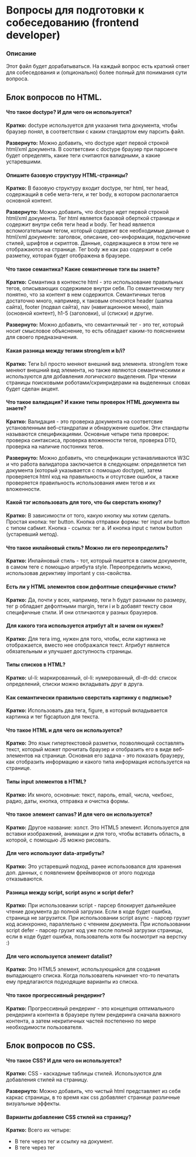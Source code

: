 # Вопросы для подготовки к собеседованию (frontend developer)

### Описание
Этот файл будет дорабатываться. На каждый вопрос есть краткий ответ для собеседования и (опционально) более полный для понимания сути вопроса.

## Блок вопросов по HTML.

#### Что такое doctype? И для чего он используется?

**Кратко:** doctype используется для указания типа документа, чтобы браузер понял, в соответствии с каким стандартом ему парсить файл.

**Развернуто:** Можно добавить, что doctype идет первой строкой html/xml документа. В соответсвии с doctype браузер при парсинге будет определять, какие теги считаются валидными, а какие устаревшими.

#### Опишите базовую структуру HTML-страницы?

**Кратко:** В базовую структуру входит doctype, тег html, тег head, содержащий в себе мета-теги, и тег body, в котором располагается основной контент.

**Развернуто:** Можно добавить, что doctype идет первой строкой html/xml документа. Тег html является базовой оберткой страницы и содержит внутри себя теги head и body. Тег head является вспомогательным тегом, который содержит все необходимые данные о html/xml документе: заголвок, описание, сео-информация, подключение стилей, шрифтов и скриптов. Данные, содержащиеся в этом теге не отображаются на странице. Тег body же как раз содержит в себе разметку, которая будет отображена в браузере.

#### Что такое семантика? Какие семантичные тэги вы знаете?

**Кратко:** Семантика в контексте html - это использование правильных тегов, описывающих содержимое внутри себя. По семантичному тегу понятно, что за контент в нем содержится. Семантичных тегов достаточно много, например, к таковым относятся header (шапка сайта),  footer (подвал сайта), nav (навигационное меню), main (основной контент), h1-5 (заголовки), ul (списки) и другие.

**Развернуто:** Можно добавить, что семантичный тег - это тег, который носит смысловое объяснение, то есть обладает каким-то пояснением для своего предназначения.

#### Какая разница между тегами strong/em и b/i?

**Кратко:** Теги b/i просто меняют внешний вид элемента. strong/em тоже меняют внешний вид элемента, но также являются семантическими и используются для добавления *логического* выделения. При чтении страницы поисковыми роботами/скринридерами на выделенных словах будет сделан акцент.

#### Что такое валидация? И какие типы проверок HTML документа вы знаете?

**Кратко:** Валидация - это проверка документа на соответсвие установленным веб-стандратам и обнаружение ошибок. Эти стандарты называются спецификациями. Основные четыре типа проверок: проверка синтаксиса, проверка вложенности тегов, проверка DTD, проверка на наличие постонних тегов.

**Развернуто:** Можно добавить, что спецификации устанавливаются W3C и что работа валидатора заключается в следующем: определяется тип документа (который указывается с помощью doctype), затем проверяется html код на правильность и отсутсвие ошибок, а также проверяется правильность использования имен тегов и их вложенности.

#### Какой тэг использовать для того, что бы сверстать кнопку?

**Кратко:** В зависимости от того, какую кнопку мы хотим сделать. Простая кнопка: тег button. Кнопка отправки формы: тег input или button с типом сабмит. Кнопка - ссылка: тег a. И кнопка input с типом button (устаревший метод).

#### Что такое инлайновый стиль? Можно ли его переопределить?

**Кратко:** Инлайновый стиль - тот, который пишется в самом документе, в самом теге c помощью атрибута style. Переопределить можно, использовав дериктиву important у css-свойства.

#### Есть ли у HTML элементов свои дефолтные специфичные стили?

**Кратко:** Да, почти у всех, например, теги h будут разными по размеру, тег p обладает дефолтными margin, теги i и b добавят тексту свои специфичные стили. И они отличаются у разных браузеров.

#### Для какого тэга используется атрибут alt и зачем он нужен?

**Кратко:** Для тега img, нужен для того, чтобы, если картинка не отображается, вместо нее отображался текст. Атрибут является обязательным и улучшает доступность страницы.

#### Типы списков в HTML?

**Кратко:** ul-li: маркированный, ol-li: нумерованный, dl-dt-dd: список определений, списки можно вкладывать друг в друга.

#### Как семантически правильно сверстать картинку с подписью?

**Кратко:** Использовать два тега, figure, в который вкладывается картинка и тег figcaptuon для текста.

#### Что такое HTML и для чего он используется?

**Кратко:** Это язык гипертекстовой разметки, позволяющий составлять текст, который может прочитать браузер и отобразить его в виде веб-элементов на странице. Основная его задача - это показать браузеру, как отобразить информацию и какого типа информация используется на странице.

#### Типы input элементов в HTML?

**Кратко:** Их много, основные: текст, пароль, email, числа, чекбокс, радио, даты, кнопка, отправка и очистка формы.

#### Что такое элемент canvas? И для чего он используется?

**Кратко:** Другое название: холст. Это HTML5 элемент. Используется для вставки изображений, анимации и для того, чтобы вставить область, в которой, с помощью JS можно рисовать.

#### Для чего используют data-атрибуты?

**Кратко:** Это устаревший подход, ранее использовался для хранения доп. данных, с появлением фреймворков от этого подхода отказываются.

#### Разница между script, script async и script defer?

**Кратко:** При использовании script - парсер блокирует дальнейшее чтение документа до полной загрузки. Если в коде будет ошибка, страница не загрузится. При использовании script async - парсер грузит код асинхронно, параллельно с чтением документа. При использовании script defer - парсер грузит код уже после полной загрузки страницы, если в коде будет ошибка, пользователь хотя бы посмотрит на верстку :)

#### Для чего используется элемент datalist?

**Кратко:** Это HTML5 элемент, использующийся для создания выпадающего списка. Когда пользователь начинает что-то печатать ему предлагаются подходящие варианты из списка.

#### Что такое прогрессивный рендеринг?

**Кратко:** Прогрессивный рендеринг - это концепция оптимального рендеринга контента в браузере путем рендеринга сначала важного контента, а затем некритичных частей постепенно по мере необходимости пользователя.

## Блок вопросов по CSS.

#### Что такое CSS? И для чего он используется?

**Кратко:** CSS - каскадные таблицы стилей. Используются для добавления стилей на страницу.

**Развернуто:** Можно добавить, что чистый html представляет из себя каркас страницы, в то время как css добавляет странице различные визуальные эффекты.

#### Варианты добавление CSS стилей на страницу?

**Кратко:** Всего их четыре: 
- В теге <head> через тег <link> и ссылку на документ.
- В теге <head> через тег <style> и описание стилей.
- Инлайново, в каждом теге, к которому относятся стили.
- Импорты непосредственно в файлах стилей.

#### Типы позиционирования в CSS?

**Кратко:** Всего 5 основных видов:
- Static - по дефолту, в основном потоке.
- Relative - относительно своего текущего положения, в основном потоке
- Absolute - относительно другого элемента, который не static или относительно окна браузера, формирует новый поток
- Fixed - относительно окна браузера, формирует новый поток
- Sticky - относительно своего родителя, в видимой области ведет себя как fixed, но при скролле уезжает вместе с родителем

#### Блочная модель CSS?

**Кратко:** Блочная модель помогает рассчитать, какое итоговое простраснство займет элемент на странице. Включает в себя сам элемент, внутренние и внешние отступы и границу элемента.

**Развернуто:** Итоговый размер считается так: ширина элемента + 2 * внешний отступ + 2 * внунтренний отступ + 2 * граница элемента. Если мы хотим, чтоб элемент занимал только ту ширину, которую мы ему задали, то необходимо установить box-sizing: border-box.

#### Что такое селектор? И какие селекторы существуют?

**Кратко:** Селектор - это часть css-правила, которая сообщает браузеру к какому элементу/ам будет применен стиль. Есть простые и составные селекторы. Простые, то есть один вариант селектора: по тегу, по классу, по id и тд. Составные, то есть несколько вариантов, объедененные пробелом или комбинатором: несколько тегов/классов, вложенный тег/класс, дочерний элемент, псевдоклассы и псевдоэлементы.

#### Что такое специфичность селектора? Как считать вес селектора?

**Кратко:** Специфичность - это то, благодаря чему браузер определяет, какие из css-свойств будут применены к элементу, потому что на одном элементе могут быть сразу несколько стилей. Четыре основных вида: инлайновый - 1000, id - 100, класс/аттрибут/псевдокласс - 10, элемент/псевдоэлемент - 1. Чтобы посчитать вес, надо сложить все селекторы, один тег - 1, два тега - 2, id и класс - 110 и тд.

#### Разница между Reset.css и Normalize.css?

**Кратко:** Reset.css - сбрасывает дефолтные стили элементов, Normalize.css - одинаково отображает их во всех браузерах.

#### Разница между margin и padding?

**Кратко:** margin - внешний отступ, пространство от границы блока до другого элеметна, padding - внутренний, пространство от границы блока до контента внутри него.

#### Разница между display: none и visibility: hidden?

**Кратко:** Оба используются для сокрытия элемента, но display: none полностью удаляет элемент со страницы и из основного потока, контент внутри него не доступен для поисковых роботов, получить доступ можно только через DOM-дерево, а visibility: hidden не вырывает элемент из основного потока, контент остается доступен для поисковых роботов.

#### Разница между блочным и строчным (инлайновым) элементами?

**Кратко:** Блочный элемент по умолчанию занимает всю доступную ширину экрана, а строчный родстраивается под контент.

**Развернуто:** Блочным элементам можно устанавливать размеры, а строчным нет, у блочных есть свойство margin и padding, а строчным margin сверху и снизу недоступен.

#### Разница между адаптивным (adaptive) и отзывчивым (responsive) дизайнами?

**Кратко:** Адаптивный дизайн - это несколько версий одного и того же сайта, которые загружаются пользователю, в зависимости от того, какое устройство он использует. Отзывчивый дизайн предполагает перестройку одного и того же макета в зависимости от ширины экрана.

#### Что такое CSS-правило?

**Кратко:** CSS-правило формируется из двух основных составляющих: селектор и блок объявления, в котором прописываются свойства и их значения.

#### Разница между классом и идентификатором в CSS?

**Кратко:** В отличии от класса id уникален, может быть у элемента только один и имеет больший вес. id чаще используется для логики JS.

#### Что такое CSS спрайт? И для чего он используется?

**Кратко:** Это картинка, которая объединяет несколько изображений в одно большое. Это сокращает количесвто обращений к сервису, и будет выполнена предзагрузка.

#### Что такое вендорные префиксы? И для чего они используются?

**Кратко:** Это приставка к CSS-свойству, которая обеспечивает поддержку данного свойства в браузерах, в которых в данный момент этого свойства нет, оно либо тестируется, либо разрабатывается.

#### Разница между Progressive Enhancement и Graceful Degradation?

**Кратко:** Оба подхода используются для создания кроссплатформенных и кроссбраузерных приложений. Progressive Enhancement предполагает поэтапное создание интерфейсов от простого к сложному. А Graceful Degradation предполагает деградацию от сложного к простому.

#### Что такое псевдоэлементы? И для чего они используются?

**Кратко:** Псевдоэлемент - это ключевое слово которое добавляется к селектору и стилизует часть выбранного элемента. Всего их пять: first-letter, first-line, after, before, selection.

#### Что такое схлопывание границ (margin collapsing)?

**Кратко:** Механизм взаимодействия отступов по вертикали. Такое происходит, когда отступы двух находящихся друг над другом блочных элементов не суммируются, а выбирается наибольший из них.

#### Что такое кроссбраузерность?

**Кратко:** Это корректная адаптивная верстка для правильного отображения верстки в разных браузерах и на разных устройствах. Созданный сайт должен максимально одинаково выглядеть в разных браузерах. Вот некоторые методы, которыми этого можно достичь: семантичная верстка, вендорные префиксы, использование reset/normalize, использование медиа-запросов, использование бабель и тд.

#### Что такое CSS препроцессор?

**Кратко:** Это программа, которая позволяет генерировать CSS из собственного уникального синтаксиса. Добавляют синтаксис, который проще читать, поддерживать и переиспользовать. Например, вложенность, комбинированный селектор вложенности, миксины и тд.

## Блок вопросов по JavaScript.

#### Типы данных в JavaScript?

**Кратко:** Примитивные и ссылочные.

**Развернуто:** К примитивным относятся: строка, число, булевые значения, bigInt, Symbol, null, undefined. К ссылочным: объекты и массивы. Проверить тип можно оператором typeof, однако нужно учесть, что typeof null выдаст object. Такая ошибка сложилась исторически.

#### Разница между «==» и «===»?

**Кратко:** Двойное равно использует приведение типов, а тройное нет.

**Развернуто:** Двойное или нестрогое сравнение сравнивает только значение, а тройное или строгое - значения и типы:
1 == '1' // true
1 === '1' // false

#### Строгий режим (strict mode) в JavaScript?

**Кратко:** Синтаксис ES5, в ES6 стоит по умолчанию, то есть при транспайлинге файла скриптов добавляется с помощью бабеля автоматически. Превращает все предупреждения в ошибки, чтобы в проде код был более чистым.

**Развернуто:** Примеры ограничений, которые вводятся: нельзя удалить несуществующее свойство объекта, this равен undefined, запрещено дублирование параметров и другие.

#### Разница между function declaration и function expression?

**Кратко:** function declaration обявляется в общем потоке документа и ее можно использовать до объявления, а function expression присваивается переменной и ее нельзя использовать до объявляния. Происходит это потому, что при hoisting поднимаются объявления переменных и функций, но не присваивания.

#### Разница между null и undefined?

**Кратко:** null - можно и нужно присваивать явно, undefined - значение по умолчанию для непроинцилизированной переменной, функции, которая ничего не возвращает и несуществующего значения в объекте. Оба означают отсутствие значения.

#### Что такое Hoisting (поднятие)?

**Кратко:** Это поведение компилятора в JS. Поднимает функции, определенные с помощью function declaration и переменные, определенные с помощью var в глобальную область видимости. А let и const не всплывают.

**Развернуто:** Примеры ограничений, которые вводятся: нельзя удалить несуществующее свойство объекта, this равен undefined, запрещено дублирование параметров и другие.

#### Операторы «И» и «ИЛИ» (&& и ||)?

**Кратко:** «И» - находит первое ложное значение и выбрасывает его, либо, если такового нет, выбрасывает последнее истинное. «ИЛИ» - находит первое истинное и выбрасывает его. В es5 использовался для указания значения по умолчанию.

#### Типы таймеров в JavaScript?

**Кратко:** Их два: setTimeout - устанавливает через сколько должен сработать код, setInterval - устанавливает интервал, код будет срабатывать снова и снова.

**Развернуто:** Можно добавить, что оба таймера возвращают уникальный идентификатор, который можно присвоить в переменную, а в дальнейшем благодаря этому идентификатору, например, остановить выполнение через clear.

#### Что такое область видимости (Scope)?

**Кратко:** Это место из которого мы имеем доступ к функциям и переменным. В JS есть три области видимости: глобальная, функциональная и блочная.

#### Разница между «let», «const» и «var»?

**Кратко:** «var» - можно переопределять и переприсваивать значение, поднимается в функциональной области видимости, «let» - нельзя переопределить, но значение можно изменять, поднимается в блочной области видимости, «const» - нельзя переопределить и изменить значение, поднимается в блочной области видимости.

#### Что такое функции высшего порядка (Higher Order Functions)?

**Кратко:** Функции, которые принимают в качестве аргумента функцию или возвращают из себя функцию.

#### Как превратить любой тип данных в булевый? Перечислите ложные значения в JS?

**Кратко:** Использовать двойное отрицание (!!) или же обертку Boolean. Ложными значениями являются: 0, '', false, null, undefined, NaN.

#### Методы строк в JavaScript?

**Кратко:** Их много, основные: length, charAt, toUpperCase и toLowerCase, indexOf и lastIndexOf, split, slice, substr и substring, replace, trim.

#### Методы массивов в JavaScript?

**Кратко:** Их много, основные: length, push и pop, shift и unshift, indexOf и lastIndexOf, join, slice и splice, toString, concat.

#### Что такое чистая функция?

**Кратко:** Одна из концепций функционального программирования, должна удовлетворять двум условиям: не иметь побочных эффектов и всегда возвращать одинаковый результат при одних и тех же входных данных.

#### Разница между .forEach и .map()?

**Кратко:** Ключевое отличие в том, что forEach перебирает массив и ничего не возвращает, а map возвращает новый массив. Оба метода не изменяют исходный массив.

#### Что обозначает «this» в JavaScript?

**Кратко:** Это ключевое слово указывает на объект области видимости, то есть на объект, который в данный момент выполняет или вызывает функцию. Может принимать разные значения. По умолчанию ссылается на глобальный объект.

#### Разница между .call(), .apply() и bind()?

**Кратко:** Для начала .call() и .apply() мнгновенно вызывают функцию, на которой вызываются и в которой подменяют объект области видимости. А bind() возвращает новую функцию с подменным контекстом выполнения. В .call() аргументы передаются через запятую, а в .apply() - в виде массива.

#### Почему в JS функции называют объектами первого класса?

**Кратко:** Дело в том, что функции обрабатываются так же, как и остальные типы данных. Их можно присвоить переменной, передать в качестве аргумента и вернуть из функции, можно присвоить свойству объекта. Единственное, чем они отличаются - их можно вызвать или выполнить.

#### Как определить наличие свойства в объекте?

**Кратко:** Использовать hasOwnProperty, ищет свойство только у объекта, на котором вызывается. Использовать in, ищет свойство у объекта и вверх по цепочке прототипов. Обратиться к свойству и получить не undefined.

#### Что такое замыкание (Closure)?

**Кратко:** По сути, замыкание — это способность функции во время создания запоминать ссылки на переменные и параметры, находящиеся в текущей области видимости, в области видимости родительской функции, в области видимости родителя родительской функции и так до глобальной области видимости с помощью цепочки областей видимости. Это комбинация функции и лексического окружения, в котором она была определена. Это позволяет ей обращаться к переменным и функциям этого лексического окружения в дальнейшем.

#### Что такое IIFE?

**Кратко:** Немедленно вызываемое функциональное выражение, то есть функция вызывается сразу после своего создания.

#### Что такое псевдомассив arguments?

**Кратко:** Это коллекция элементов, которые передаются аргументами в функцию. Псевдомассив - потому, что по сути - это объект подобный массиву. Из методов массивов у него есть только length. С помощью него по индексу можно обратиться к любому аргументу, также его можно превратить в массив.

#### Разница между host-объектами и нативными объектами?

**Кратко:** Host-объекты - это объекты, которые предоставляются средой выполнения, браузером (window, document, location) или node.js(global, console, http). Нативные объекты - это те, которые являются частью языка: String, Math, RegExp и тд.

#### Почему результат сравнения 2х объектов это false?

**Кратко:** Потому что объекты - это ссылочный тип данных, при сравнении сравниваются ссылки, и даже если это одинаковые объекты, но не имеющие одну и ту же ссылку, они будут разными из-за разных ссылок.

#### Что такое прототипное наследование? Как создать объект без прототипа?

**Кратко:** В JS все связано цепочками прототипов, когда мы ищем метод или свойство у объекта, мы смотрим сначала наличие у него, а потом вверх по цепочке до глобального объекта. Чтобы создать объект без прототипа необходима использовать Object.create(null).

#### Почему расширение нативных JavaScript-объектов это плохая практика?

**Кратко:** Это может привести к ошибкам в коде, ведь мы меняем поведение объекта, это по сути все равно, что менять глобальные переменные, код, который использует нативные JavaScript-объекты может сломаться.

#### Что такое NaN? Как определить, что значение равно NaN?

**Кратко:** NaN - это не-число, но typeof NaN = 'number' :) NaN - это единственное значение, которое не равно самому себе. Проверить можно, написав функцию или воспользовавшись Number.isNaN().

#### Что такое ECMAScript? В чём отличие от JavaScript?

**Кратко:** ECMAScript - это стандарт скриптовых языков, изменения в нем приводят к изменениям в языках, тогда как JavaScript - это скриптовый язык программирования.

#### Можно ли изменить значение определённое через const?

**Кратко:** И да, и нет. Если мы говорим о переприсваивании другой переменной, то нет. Если же имеется в виду изменение присвоенного массива или объекта, то да. Но присвоить другой массив или объект по ходу написания кода нельзя.

#### Что такое временная мёртвая зона (temporal dead zone)?

**Кратко:** Это понятие применимо к let и const, так как они поднимаются в блочной области видимости и не могут быть использованы до своей инициализации, то есть присвоения значения. Временная мертвая зона — это область блока, в которой переменная недоступна до тех пор, пока компьютер полностью не инициализирует ее значением.

#### Что такое AJAX?

**Кратко:** AJAX - это асинхронный метод обмена данными с сервером, то есть он не блокирует код при отправке запроса. Это значит, что пока идёт передача данных, пользователь может совершать другие, необходимые ему действия.

#### Что такое объектная обертка (Wrapper Objects)?

**Кратко:** Временная обертка примитивных типов для работы со свойствами и методами. Она вызывается, когда применяется метод/свойство и отбрасывается после применения.

#### Как в JavaScript создать объект?

**Кратко:** Object.create() или объектные литералы {}.

#### Для чего используется ключевое слово «new»?

**Кратко:** При присваивании переменной функции/объекта без ключевого слова «new» мы присваиваем результат выполнения функции/ссылку на объект. При использовании ключевого слова «new» мы присваеваем все прототипы функции/объекта.

#### Разница между Rest и Spread операторами?

**Кратко:** Имеют одинаковый синтаксис (...), но spread - раскладывает массив на части, а rest собирает несколько перменных в массив.

#### Что такое деструктуризация?

**Кратко:** Синтаксис ES6. В случае с объектом можем сразу разложить его на перменные, обращаясь к существующим в нем свойствам. В случае с массивом можем сразу назвать переменные, которые в нем находятся.

#### Для чего используется оператор «!!» (двойного отрицания)?

**Кратко:** Для приведения значения к булевому.

#### Как проверить, является ли значение массивом?

**Кратко:** Array.isArray(), obj instnaceof Array.

#### Для чего используется оператор «%» (остатка)?

**Кратко:** Возвращает остаток от деления, можно проверить, является ли число четным, делится ли на 5 и тд.

#### Как работает boxing/unboxing в JavaScript?

**Кратко:** Термин относится к объектной обертке примитивных данных. Может быть явной (упаковываем в обертку и распаковываем методами toString(), valueOf() сами) и неявной (происходит при использовании методов и свойств на примитивных типах).

#### Для чего используется цикл «for…of»?

**Кратко:** Синтаксис ES6. Обходит все итерируемые объекты - массивы, Set, Map, arguments и тд.

#### Что такое шаблонные литералы (Template Literals)?

**Кратко:** Синтаксис ES6. Можно вставить переменную прямо в строку с помощью специального синтаксиса, сохраняет пробелы и переносы строки, позволяет обойтись без использования конкатенации.

#### Что такое Set, Map, WeakMap и WeakSet?

**Кратко:** Синтаксис ES6. Колекции. Set - хранение уникальной значений. Map - хранение пар ключ:значение. WeakMap и WeakSet – «урезанные» по функциональности варианты Map/Set, которые позволяют только «точечно» обращаться к элементам (по конкретному ключу или значению). Они не препятствуют сборке мусора, то есть, если ссылка на объект осталась только в WeakSet/WeakMap – она будет удалена.

#### Что такое мемоизация? Реализуйте базовую логику функции для мемоизации?

**Кратко:** Мемоизация - это возможность функции запоминать, приходящие в нее значения и результат вычисления и не выполнять повторные вычисления, а выводить результат, который был сохранен ранее.
```
function memoize(fn){
    const cache = {}
    return function(param){
        if(cache[param]){
            console.log('cached')
            return cache[param]
        } else{
            let result = fn(param)
            cache[param] = result
            console.log('not cached')
            return result
        }
    }
}
```

#### Разница между оператором "in" и методом "hasOwnProperty"?

**Кратко:** "in" - ищет свойства и методы не только в объекте, но и по цепочке прототипов, "hasOwnProperty" использует для поиска только целевой объект.

#### Разница между глубокой (deep) и поверхностной (shallow) копиями объекта? Как сделать каждую из них?

**Кратко:** При поверхностной копии, если есть глубокая вложенность, то при изменении в копии элементов глубокой вложенности, произойдут изменения и в исходном объекте. При глубоком копировании подобного не происходит. Есть функции библиотеки lodash - clone и cloneDeep, неглубокую копию можно сделать с помощью spread оператора, еще один вариант глубокого копирования - с помощью методов объекта JSON.

#### Что такое цепочка вызовов функций (chaining)? Как реализовать такой подход?

**Кратко:** Через точку мы можем подряд применить несколько методов.

#### Что такое необъявленная переменная?

**Кратко:** Имя данной переменной еще не появилось в области видимости кода.

#### Как передаются параметры в функцию: по ссылке или по значению?

**Кратко:** Примитивы - по значению, значение не будет изменено после передачи в функцию, ссылочные типы - по ссылке, функция может повлиять на методы и свойства объекта, переданного в качестве аргумента.

#### Разница между обычными функциями и стрелочными?

**Кратко:** Синтаксис и то, что у стрелочных функций нет своего this, копируют значение this из лексического окружения, с ними нельзя использовать bind, call и apply.

#### Разница между методом Object.freeze() и const?

**Кратко:** Object.freeze() - запрещает изменение свойств и методов первого уровня (неглубоко), const - запрещает переприсваивание ссылки на объект, но менять свойства и методы объекта можно.

#### Что такое генераторы? Когда стоит использовать генераторы?

**Кратко:** Генераторы — это функции, которые работают как фабрики итераторов. В современном JavaScript генераторы используются редко. Но иногда они оказываются полезными, потому что способность функции обмениваться данными с вызывающим кодом во время выполнения совершенно уникальна. И, конечно, для создания перебираемых объектов.

**Развернуто:** Рекомендую [статью](https://learn.javascript.ru/generators).

## Блок вопросов по JavaScript DOM.

#### Что такое DOM?

**Кратко:** Объектная модель документа - дерево из всех узлов html, который распарсил браузер. Благодаря DOM мы можем взаимодействовать с элементами с помощью JavaScript.

#### Что такое распространение события (Event Propagation)?

**Кратко:** Событие происходит не только на том элементе, на который повешен обработчик, оно распространяется по дереву вниз от глобального объекта window до целевого элемента, а потом всплывает опять по дереву ввуерх до глобального объекта.

#### Что такое делегирование событий (Event Delegation)?

**Кратко:** Делегирование - это прием, при котором вместо того, чтобы вешать много одинаковых обработчиков на все элементы, мы вешаем одно на общего предка.

#### Разница между e.preventDefault() и e.stopPropagation()?

**Кратко:** e.preventDefault() - отключает поведение по умолчанию, а e.stopPropagation() - останавливает распространение события.

#### Методы поиска элементов в DOM?

**Кратко:** getElementById, getElementByName, getElementByTagName, getElementByClassName, querySelector, querySelectorAll.

#### Разница между event.target и event.currentTarget?

**Кратко:** event.target - элемент, на котором произошло событие, event.currentTarget - элемент, на который навешан обработчик события. Например, у нас клик повешен на всю таблицу. При клике на ячейку этой таблицы, event.target будет ячейкой, а event.currentTarget - элемент обертки таблицы.

#### Разница между .stopPropagation() и .stopImmediatePropagation()?

**Кратко:** .stopPropagation() - отменяет дальнейшее всплытие, но на текущем элементе все обработчики срабатывают. .stopImmediatePropagation() - не только останавливает всплытие, но и остальные обработчики элемента.

#### Разница между событиями load и DOMContentLoaded?

**Кратко:** Оба события срабатывают при загрузке веб-страницы в браузере. DOMContentLoaded срабатывает при полном прочтении html и когда DOM-дерево полностью прогружено, но картинки и скрипты еще могут подгружаться. А load срабатывает, когда построено дерево и подгружены все внешние ресурсы - шрифты, стили, картинки и тд.

#### Что такое same-origin policy в контексте JavaScript?

**Кратко:** Политика одного источника - это механизм безопасности, который ограничивает ресурс, загруженный в одном конкретном источнике из другого источника. Это означает, что источник не может получить доступ к контенту из какого-либо другого источника. Это также предотвращает любые подозрительные действия, которые происходят косвенно через определенный источник.
Два источника считаются одинаковыми, если их URL-адреса имеют одинаковое имя хоста, порт и протокол.

#### Разница между attribute и property у DOM-элементов?

**Кратко:** Когда мы говорим об атрибутах мы имеем в виду - HTML, о свойствах - это объекты-узлы DOM. При написании исходного кода HTML вы можете определить атрибуты для ваших HTML-элементов. Затем, как только браузер проанализирует ваш код, будет создан соответствующий узел DOM. Этот узел является объектом, и поэтому он обладает свойствами.

#### Разница между HTMLCollection и NodeList?

**Кратко:** HTMLCollection представляет собой динамическую структуру данных, а NodeList — статическую структуру данных. То есть HTMLCollection обновляется каждый раз, когда меняется количество элементов, полученных с помощью соответствующего метода. А NodeList не меняется после формирования, даже если меняется HTML-код страницы.

#### Что такое CORS?

**Кратко:** CORS (Cross-Origin Resource Sharing, англ.  «совместное использование ресурсов разных источников») — это стандарт, позволяющий предоставлять веб-страницам доступ к объектам сторонних интернет-ресурсов.

**Развернуто:** Сторонним считается любой интернет-ресурс, который отличается от запрашиваемого протоколом, доменом или портом.
Доступ предоставляется по специализированным запросам. Интернет-ресурс, принимающий запрос, содержит список доверенных источников, которым разрешен доступ к объектам. Страница-источник запроса получает доступ, если входит в список доверенных источников. Для предоставления доступа всем сторонним интернет-страницам используется маска «*».

#### Что такое HTTP?

**Кратко:** HTTP — широко распространённый протокол передачи данных, изначально предназначенный для передачи гипертекстовых документов. Задача, которая традиционно решается с помощью протокола HTTP — обмен данными между пользовательским приложением, осуществляющим доступ к веб-ресурсам (обычно это веб-браузер) и веб-сервером.

#### Из чего состоит HTTP-запрос?

**Кратко:** HTTP-запрос содержит четыре элемента: метод, URI, версию HTTP и адрес хоста. Метод указывает, какое действие нужно совершить. URI — это путь до конкретного файла на сайте. Версию HTTP нужно указывать, чтобы избежать ошибок, а адрес хоста помогает браузеру определить, куда отправлять HTTP-запрос.

#### Какие методы может иметь HTTP-запрос?

**Кратко:** OPTIONS - определяет возможности и используемые методы веб-сервера GET - запрашивает данные с ресурса, HEAD - запрашивает данные с ресурса, но без тела ответа, POST - создает новый ресурс на сервере, PUT - обновляет созданный ресурс, PATCH - похож на PUT, но применяется только к фрагменту ресурса, DELETE - удаляет указанный ресурс на сервере, TRACE - возвращает служебную отладочную информацию о том, какие данные добавляют или изменяют прокси-серверы в запросе, CONNECT - запускает двустороннюю связь с запрошенным ресурсом. Метод обычно используется для открытия прозрачного TCP/IP-туннеля.

**Развернуто:** Рекомендую [статью](https://devanych.ru/technologies/metody-http-zaprosa).

#### Что такое HTTP cookie? Для чего они используются?

**Кратко:** Это небольшой фрагмент данных, который сервер отправляет браузеру пользователя. Браузер может сохранить этот фрагмент у себя и отправлять на сервер с каждым последующим запросом. Это, в частности, позволяет узнать, с одного ли браузера пришли несколько запросов (например, для аутентификации пользователя). С помощью кук можно сохранить любую информацию о состоянии, HTTP-протокол сам по себе этого делать не умеет.

Куки часто используются для:

- Управления сеансом (логины, корзины для виртуальных покупок)
- Персонализации (пользовательские предпочтения)
- Трекинга (отслеживания поведения пользователей)

#### Разница между feature detection, feature inference и анализом строки user-agent?

**Кратко:** feature detection - проверяет, существует ли функция и использует ее, если да. feature inference - проверяет существует ли функция, но использует другую, существование которой предполагается на основании существовании данной функции. user-agent - , строка, сообщаемая браузером, которая позволяет узлам сетевого протокола определить тип приложения, операционную систему, поставщика программного обеспечения или версию программного обеспечения пользователя, от которого исходит запрос. Тем не менее строка User Agent сложна для обработки и может быть подделана. Например, браузер Chrome идентифицируется как Chrome и как Safari, нужно проверить на наличие строки Safari и отсутствие строки Chrome. Следует избегать этот метод.

#### Как динамически добавить элемент на HTML страницу?

**Кратко:** С помощью взаимодействия с объектной модели документа и возможностей языка. Например, последовательное выполнение createElement, classList.add, setAttribute и append/prepend в зависимости от необходимого порядка добавления.

#### Разница между cookie, sessionStorage и localStorage?

**Кратко:** localStorage - хранит данные бессрочно, наибольший объем памяти, sessionStorage - хранит данные до закрытия вкладки браузера, объем средний, cookie - наименьший из всех объем, данные могут передаваться на сервер для подтверждения аутентификации пользователя, сохранения данных и др.

**Развернуто:** Рекомендую [статью](https://sneakbug8.com/ru/cookies-js-storages/).

#### Способы уменьшения времени загрузки веб-страницы?

**Кратко:** Самые распространенные методы:
- Сжатие и архивирование HTML-страниц и их компонентов, кеширование;
- Минификация кода CSS и JS;
- Оптимизация изображений;
- Уменьшение количества запросов серверу;
- Настройка кэшированных копий;
- Размещение таблиц стилей вверху страницы, а скриптов — внизу.

**Развернуто:** Рекомендую [статью](https://habr.com/ru/companies/kingservers/articles/346956/).

## Блок вопросов по асинхронному JavaScript.

#### Разница между синхронными и асинхронными функциями?

**Кратко:** JavaScript - однопоточный язык программирования, это значит, что все синхронные функции выполняются в нем последовательно, на время выполнения одной - все остальные блокируются. Асинхронные функции не блокируют код, следющий за ними, они выполняются параллельно с остальным кодом и возвращают результат.

#### Что такое цикл событий (event loop) и как он работает?

**Кратко:** Event loop представляет из себя колл стек, веб апи, очередь задач и счетчик. Все функции в однопоточном языке программирования сначала попадают в коллстек и там вызываются по очереди, если функция асинхронная, она, не блокируя весь остальной код, попадает в веб апи, а далее в очередь задач. Как только колл стек пуст, выполняются по очереди функции из очереди задач. Зачем тогда крутящийся элемент счетчик? А все выполняется на каждый его "тик". 

**Развернуто:** Советую [видео](https://www.youtube.com/watch?v=lgmgY6hx12g&list=PL-wEcSTifrSlpk8Jf-Jz-vXMsBve_q2-Y&index=5).

#### Что такое промисы (Promises)?

**Кратко:** Это один из методов работы с асихронным кодом. Промисы дают нам обещание выполнить наш асинхронный код. У промиса есть три состояния - ожидание, выполнен, отклонен. В некоторых статьях указывается четвертое состояние - завершен, то есть выполнен или отклонен. В качестве параметров конструктор промиса принимает resolve и reject. В resolve записывается результат выполнения операции, в reject — причина невыполнения операции.

**Развернуто:** Советую [статью](https://learn.javascript.ru/promise-basics).

## Блок доп вопросов по JavaScript.

#### Основные принципы ООП?

**Кратко:** 
- Наследование – это возможность создавать классы на основе других классов.
- Инкапсуляция – это ещё один принцип ООП, который означает способность объекта «решать», какую информацию он будет раскрывать для внешнего мира, а какую нет. Реализуется этот принцип через публичные и закрытые свойства и методы.
- Абстракция – это принцип, который гласит, что класс должен представлять лишь такую информацию, которая соответствует контексту задачи.
- Полиморфизм уменьшает дублирование участков кода. В ООП полиморфизмом чаще всего называют способность классов с одинаковой спецификацией (интерфейсом) определять различную реализацию.

**Развернуто:** Советую [статью](https://proglib.io/p/uchebnik-po-javascript-oop-na-prostyh-primerah-2022-06-26).

#### Что такое SOLID?

**Кратко:** 
- S: Single Responsibility Principle (Принцип единственной ответственности).
- O: Open-Closed Principle (Принцип открытости-закрытости).
- L: Liskov Substitution Principle (Принцип подстановки Барбары Лисков).
- I: Interface Segregation Principle (Принцип разделения интерфейса).
- D: Dependency Inversion Principle (Принцип инверсии зависимостей). 

**Развернуто:** Советую [статью](https://habr.com/ru/companies/ruvds/articles/426413/).

#### Что такое Babel? Для чего он используется?

**Кратко:** Обратный транскомпилятор, помогает разработчикам использовать новейшие функции языка, не переживая, что код не будет обратно совместим с более старыми вресиями языка. 

#### Что такое статический метод класса (static)? Как осуществляется его вызов?

**Кратко:** Статические методы используются для функциональности, принадлежат классу «в целом», а не относятся к конкретному объекту класса. Статические свойства используются в тех случаях, когда мы хотели бы сохранить данные на уровне класса, а не какого-то одного объекта. Технически, статическое объявление – это то же самое, что и присвоение классу. Статические свойства и методы наследуются.

**Развернуто:** Советую [статью](https://learn.javascript.ru/static-properties-methods).

#### Что такое Веб-компоненты и какие технологии в них используются?

**Развернуто:** Пока что только [статья](https://habr.com/ru/articles/346670/) и [статья](https://tproger.ru/translations/web-components/)
